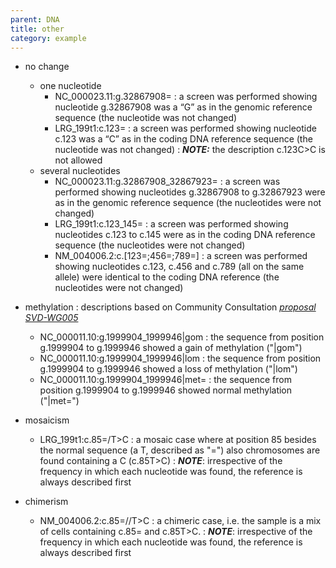 ```yaml
---
parent: DNA
title: other
category: example
---
```


* no change
	* one nucleotide
		* NC\_000023.11:g.32867908=
		:	a screen was performed showing nucleotide g.32867908 was a “G” as in the genomic reference sequence (the nucleotide was not changed)
		* LRG\_199t1:c.123=
		:	a screen was performed showing nucleotide c.123 was a “C” as in the coding DNA reference sequence (the nucleotide was not changed)
		:	_**NOTE:**_ the description c.123C>C is not allowed
	* several nucleotides
		* NC\_000023.11:g.32867908\_32867923=
		:	a screen was performed showing nucleotides g.32867908 to g.32867923 were as in the genomic reference sequence (the nucleotides were not changed)
		* LRG\_199t1:c.123\_145=
		:	a screen was performed showing nucleotides c.123 to c.145 were as in the coding DNA reference sequence (the nucleotides were not changed)
		* NM\_004006.2:c.[123=;456=;789=]
		:	a screen was performed showing nucleotides c.123, c.456 and c.789 (all on the same allele) were identical to the coding DNA reference (the nucleotides were not changed)

* methylation
:	descriptions based on Community Consultation [_proposal SVD-WG005_](/bg-material/consultation/svd-wg005/)
	*	NC\_000011.10:g.1999904\_1999946\|gom
	:	the sequence from position g.1999904 to g.1999946 showed a gain of methylation ("\|gom")
	*	NC\_000011.10:g.1999904\_1999946\|lom
	:	the sequence from position g.1999904 to g.1999946 showed a loss of methylation ("\|lom")
	*	NC\_000011.10:g.1999904\_1999946\|met=
	:	the sequence from position g.1999904 to g.1999946 showed normal methylation ("\|met=")

* mosaicism
	*	LRG\_199t1:c.85=/T>C
		:	a mosaic case where at position 85 besides the normal sequence (a T, described as "=") also chromosomes are found containing a C (c.85T>C)
		:	_**NOTE**_: irrespective of the frequency in which each nucleotide was found, the reference is always described first
* chimerism
	*	NM\_004006.2:c.85=//T>C
		:	a chimeric case, i.e. the sample is a mix of cells containing c.85= and c.85T>C.
		:	_**NOTE**_: irrespective of the frequency in which each nucleotide was found, the reference is always described first

